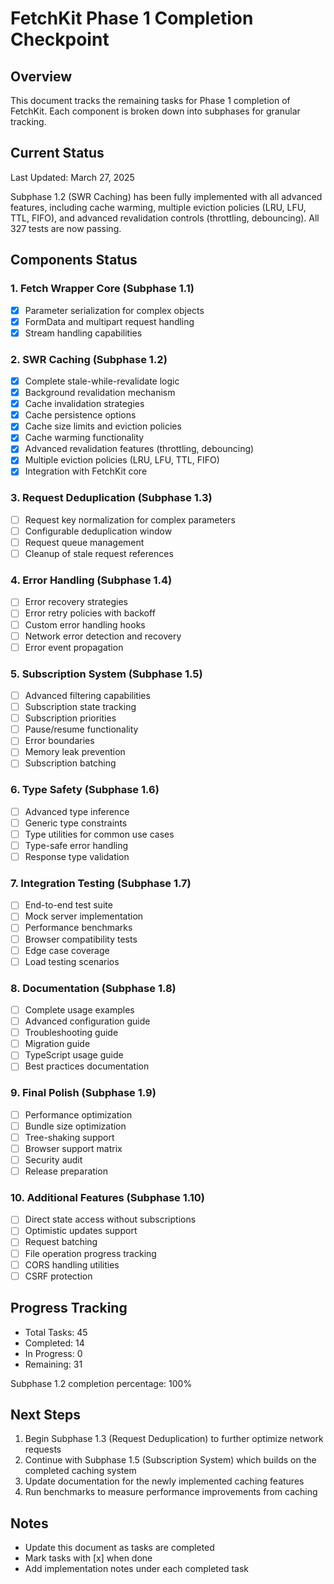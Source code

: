 # FetchKit Phase 1 Completion Checkpoint

## Overview

This document tracks the remaining tasks for Phase 1 completion of FetchKit. Each component is broken down into subphases for granular tracking.

## Current Status

Last Updated: March 27, 2025

Subphase 1.2 (SWR Caching) has been fully implemented with all advanced features, including cache warming, multiple eviction policies (LRU, LFU, TTL, FIFO), and advanced revalidation controls (throttling, debouncing). All 327 tests are now passing.

## Components Status

### 1. Fetch Wrapper Core (Subphase 1.1)

- [x] Parameter serialization for complex objects
- [x] FormData and multipart request handling
- [x] Stream handling capabilities

### 2. SWR Caching (Subphase 1.2)

- [x] Complete stale-while-revalidate logic
- [x] Background revalidation mechanism
- [x] Cache invalidation strategies
- [x] Cache persistence options
- [x] Cache size limits and eviction policies
- [x] Cache warming functionality
- [x] Advanced revalidation features (throttling, debouncing)
- [x] Multiple eviction policies (LRU, LFU, TTL, FIFO)
- [x] Integration with FetchKit core

### 3. Request Deduplication (Subphase 1.3)

- [ ] Request key normalization for complex parameters
- [ ] Configurable deduplication window
- [ ] Request queue management
- [ ] Cleanup of stale request references

### 4. Error Handling (Subphase 1.4)

- [ ] Error recovery strategies
- [ ] Error retry policies with backoff
- [ ] Custom error handling hooks
- [ ] Network error detection and recovery
- [ ] Error event propagation

### 5. Subscription System (Subphase 1.5)

- [ ] Advanced filtering capabilities
- [ ] Subscription state tracking
- [ ] Subscription priorities
- [ ] Pause/resume functionality
- [ ] Error boundaries
- [ ] Memory leak prevention
- [ ] Subscription batching

### 6. Type Safety (Subphase 1.6)

- [ ] Advanced type inference
- [ ] Generic type constraints
- [ ] Type utilities for common use cases
- [ ] Type-safe error handling
- [ ] Response type validation

### 7. Integration Testing (Subphase 1.7)

- [ ] End-to-end test suite
- [ ] Mock server implementation
- [ ] Performance benchmarks
- [ ] Browser compatibility tests
- [ ] Edge case coverage
- [ ] Load testing scenarios

### 8. Documentation (Subphase 1.8)

- [ ] Complete usage examples
- [ ] Advanced configuration guide
- [ ] Troubleshooting guide
- [ ] Migration guide
- [ ] TypeScript usage guide
- [ ] Best practices documentation

### 9. Final Polish (Subphase 1.9)

- [ ] Performance optimization
- [ ] Bundle size optimization
- [ ] Tree-shaking support
- [ ] Browser support matrix
- [ ] Security audit
- [ ] Release preparation

### 10. Additional Features (Subphase 1.10)

- [ ] Direct state access without subscriptions
- [ ] Optimistic updates support
- [ ] Request batching
- [ ] File operation progress tracking
- [ ] CORS handling utilities
- [ ] CSRF protection

## Progress Tracking

- Total Tasks: 45
- Completed: 14
- In Progress: 0
- Remaining: 31

Subphase 1.2 completion percentage: 100%

## Next Steps

1. Begin Subphase 1.3 (Request Deduplication) to further optimize network requests
2. Continue with Subphase 1.5 (Subscription System) which builds on the completed caching system
3. Update documentation for the newly implemented caching features
4. Run benchmarks to measure performance improvements from caching

## Notes

- Update this document as tasks are completed
- Mark tasks with [x] when done
- Add implementation notes under each completed task
